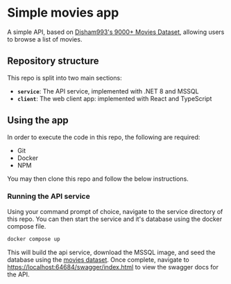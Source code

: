 # Simple movies app
A simple API, based on [Disham993's 9000+ Movies Dataset](https://www.kaggle.com/datasets/disham993/9000-movies-dataset), allowing users to browse a list of movies.

## Repository structure
This repo is split into two main sections:
- **`service`**: The API service, implemented with .NET 8 and MSSQL
- **`client`**: The web client app: implemented with React and TypeScript

## Using the app
In order to execute the code in this repo, the following are required:
- Git
- Docker
- NPM

You may then clone this repo and follow the below instructions.

### Running the API service
Using your command prompt of choice, navigate to the service directory of this repo. You can then start the service and it's database using the docker compose file.

``` bash
docker compose up
```

This will build the api service, download the MSSQL image, and seed the database using the [movies dataset](https://www.kaggle.com/datasets/disham993/9000-movies-dataset). Once complete, navigate to [https://localhost:64684/swagger/index.html](https://localhost:64684/swagger/index.html) to view the swagger docs for the API.

